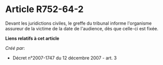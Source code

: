 # Article R752-64-2

Devant les juridictions civiles, le greffe du tribunal informe l'organisme assureur de la victime de la date de l'audience,
dès que celle-ci est fixée.

**Liens relatifs à cet article**

_Créé par_:

  - Décret n°2007-1747 du 12 décembre 2007 - art. 3
